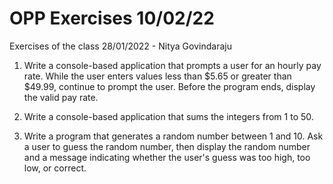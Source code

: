 # OPP Exercises 10/02/22
Exercises of the class 28/01/2022 - Nitya Govindaraju

1. Write a console-based application that prompts a user for an hourly pay rate. While the user 
enters values less than $5.65 or greater than $49.99, continue to prompt the user. Before the 
program ends, display the valid pay rate.

2. Write a console-based application that sums the integers from 1 to 50.

3. Write a program that generates a random number between 1 and 10. Ask a user to guess the 
random number, then display the random number and a message indicating whether the user's 
guess was too high, too low, or correct.
